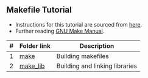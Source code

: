 ## Makefile Tutorial

- Instructions for this tutorial are sourced from [here](https://github.com/cme212/course/blob/master/notes/lecture-03/make.md). 
- Further reading [GNU Make Manual](https://www.gnu.org/software/make/manual/make.html).


|   #   | Folder link          | Description                    |
| :---: | -------------------- | ------------------------------ |
|   1   | [make](make)         | Building makefiles             |
|   2   | [make_lib](make_lib) | Building and linking libraries |